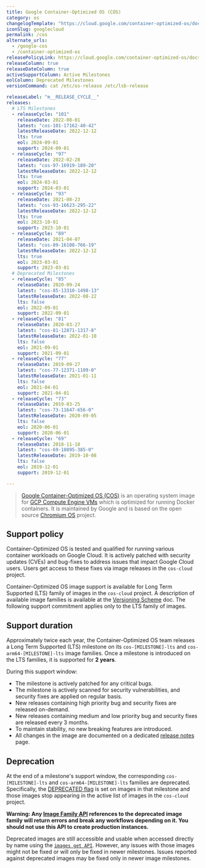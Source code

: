 ```yaml
---
title: Google Container-Optimized OS (COS)
category: os
changelogTemplate: "https://cloud.google.com/container-optimized-os/docs/release-notes/m__RELEASE_CYCLE__#__LATEST__"
iconSlug: googlecloud
permalink: /cos
alternate_urls:
  - /google-cos
  - /container-optimized-os
releasePolicyLink: https://cloud.google.com/container-optimized-os/docs/resources/support-policy
releaseColumn: true
releaseDateColumn: true
activeSupportColumn: Active Milestones
eolColumn: Deprecated Milestones
versionCommand: cat /etc/os-release /etc/lsb-release

releaseLabel: "m__RELEASE_CYCLE__"
releases:
  # LTS Milestones
  - releaseCycle: "101"
    releaseDate: 2022-08-01
    latest: "cos-101-17162-40-42"
    latestReleaseDate: 2022-12-12
    lts: true
    eol: 2024-09-01
    support: 2024-09-01
  - releaseCycle: "97"
    releaseDate: 2022-02-28
    latest: "cos-97-16919-189-20"
    latestReleaseDate: 2022-12-12
    lts: true
    eol: 2024-03-01
    support: 2024-03-01
  - releaseCycle: "93"
    releaseDate: 2021-08-23
    latest: "cos-93-16623-295-22"
    latestReleaseDate: 2022-12-12
    lts: true
    eol: 2023-10-01
    support: 2023-10-01
  - releaseCycle: "89"
    releaseDate: 2021-04-07
    latest: "cos-89-16108-766-19"
    latestReleaseDate: 2022-12-12
    lts: true
    eol: 2023-03-01
    support: 2023-03-01
  # Deprecated Milestones
  - releaseCycle: "85"
    releaseDate: 2020-09-24
    latest: "cos-85-13310-1498-13"
    latestReleaseDate: 2022-08-22
    lts: false
    eol: 2022-09-01
    support: 2022-09-01
  - releaseCycle: "81"
    releaseDate: 2020-03-27
    latest: "cos-81-12871-1317-8"
    latestReleaseDate: 2022-01-10
    lts: false
    eol: 2021-09-01
    support: 2021-09-01
  - releaseCycle: "77"
    releaseDate: 2019-09-27
    latest: "cos-77-12371-1109-0"
    latestReleaseDate: 2021-01-11
    lts: false
    eol: 2021-04-01
    support: 2021-04-01
  - releaseCycle: "73"
    releaseDate: 2019-03-25
    latest: "cos-73-11647-656-0"
    latestReleaseDate: 2020-09-05
    lts: false
    eol: 2020-06-01
    support: 2020-06-01
  - releaseCycle: "69"
    releaseDate: 2018-11-18
    latest: "cos-69-10895-385-0"
    latestReleaseDate: 2019-10-08
    lts: false
    eol: 2019-12-01
    support: 2019-12-01

---
```


> [Google Container-Optimized OS (COS)](https://cloud.google.com/container-optimized-os/docs/concepts/features-and-benefits) is an operating system image for [GCP Compute Engine VMs](https://cloud.google.com/compute) which is optimized for running Docker containers. It is maintained by Google and is based on the open source [Chromium OS](https://www.chromium.org/chromium-os) project.

## Support policy

Container-Optimized OS is tested and qualified for running various container workloads on Google Cloud. It is actively patched with security updates (CVEs) and bug-fixes to address issues that impact Google Cloud users. Users get access to these fixes via image releases in the `cos-cloud` project.

Container-Optimized OS image support is available for Long Term Supported (LTS) family of images in the `cos-cloud` project. A description of available image families is available at the [Versioning Scheme](https://cloud.google.com/container-optimized-os/docs/concepts/versioning#image_families) doc. The following support commitment applies only to the LTS family of images.

## Support duration

Approximately twice each year, the Container-Optimized OS team releases a Long Term Supported (LTS) milestone on its `cos-[MILESTONE]-lts` and `cos-arm64-[MILESTONE]-lts` image families. Once a milestone is introduced on the LTS families, it is supported for **2 years**.

During this support window:

* The milestone is actively patched for any critical bugs.
* The milestone is actively scanned for security vulnerabilities, and security fixes are applied on regular basis.
* New releases containing high priority bug and security fixes are released on-demand.
* New releases containing medium and low priority bug and security fixes are released every 3 months.
* To maintain stability, no new breaking features are introduced.
* All changes in the image are documented on a dedicated [release notes](https://cloud.google.com/container-optimized-os/docs/release-notes) page.

## Deprecation

At the end of a milestone's support window, the corresponding `cos-[MILESTONE]-lts` and `cos-arm64-[MILESTONE]-lts` families are deprecated. Specifically, the [DEPRECATED flag](https://cloud.google.com/compute/docs/reference/rest/v1/images/deprecate) is set on images in that milestone and those images stop appearing in the active list of images in the `cos-cloud` project.

**Warning: Any [Image Family API](https://cloud.google.com/compute/docs/reference/rest/v1/images/getFromFamily) references to the deprecated image family will return errors and break any workflows depending on it. You should not use this API to create production instances.**

Deprecated images are still accessible and usable when accessed directly by name using the [`images get API`](https://cloud.google.com/compute/docs/reference/rest/v1/images/get). However, any issues with those images might not be fixed or will only be fixed in newer milestones. Issues reported against deprecated images may be fixed only in newer image milestones.
